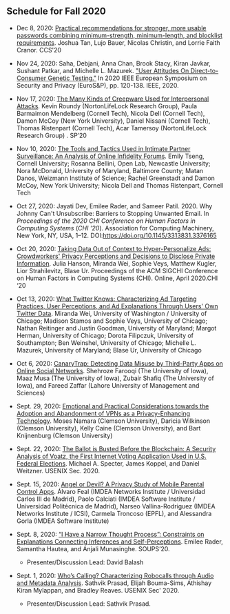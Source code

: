 ## Schedule for Fall 2020


* Dec 8, 2020: [Practical recommendations for stronger, more usable passwords combining minimum-strength, minimum-length, and blocklist requirements](https://www.ece.cmu.edu/~lbauer/papers/2020/pwd-guidance-ccs20.pdf). Joshua Tan, Lujo Bauer, Nicolas Christin, and Lorrie Faith Cranor. CCS'20

* Nov 24, 2020: Saha, Debjani, Anna Chan, Brook Stacy, Kiran Javkar, Sushant Patkar, and Michelle L. Mazurek. ["User Attitudes On Direct-to-Consumer Genetic Testing."](https://ieeexplore.ieee.org/stamp/stamp.jsp?arnumber=9230401&casa_token=9jUYplvoJEYAAAAA:nVvFLzToa_XfWSLwbrLpNvnnJdDH2-O6XxafXZaJu2piFXGqBtYGEiEBJSrAEbXSEwmU5PpC&tag=1) In 2020 IEEE European Symposium on Security and Privacy (EuroS&P), pp. 120-138. IEEE, 2020.

* Nov 17, 2020: [The Many Kinds of Creepware Used for Interpersonal Attacks](https://damonmccoy.com/papers/Creepware_SP.pdf). Kevin Roundy (NortonLifeLock Research Group), Paula Barmaimon Mendelberg (Cornell Tech), Nicola Dell (Cornell Tech), Damon McCoy (New York University), Daniel Nissani (Cornell Tech), Thomas Ristenpart (Cornell Tech), Acar Tamersoy (NortonLifeLock Research Group) . SP’20

* Nov 10, 2020: [The Tools and Tactics Used in Intimate Partner Surveillance: An Analysis of Online Infidelity Forums](https://www.usenix.org/conference/usenixsecurity20/presentation/tseng). Emily Tseng, Cornell University; Rosanna Bellini, Open Lab, Newcastle University; Nora McDonald, University of Maryland, Baltimore County; Matan Danos, Weizmann Institute of Science; Rachel Greenstadt and Damon McCoy, New York University; Nicola Dell and Thomas Ristenpart, Cornell Tech

* Oct 27, 2020: Jayati Dev, Emilee Rader, and Sameer Patil. 2020. Why Johnny Can't Unsubscribe: Barriers to Stopping Unwanted Email. In <i>Proceedings of the 2020 CHI Conference on Human Factors in Computing Systems</i> (<i>CHI '20</i>). Association for Computing Machinery, New York, NY, USA, 1–12. DOI:https://doi.org/10.1145/3313831.3376165

* Oct 20, 2020: [Taking Data Out of Context to Hyper-Personalize Ads: Crowdworkers' Privacy Perceptions and Decisions to Disclose Private Information](https://www.blaseur.com/papers/robotext-full.pdf). Julia Hanson, Miranda Wei, Sophie Veys, Matthew Kugler, Lior Strahilevitz, Blase Ur. Proceedings of the ACM SIGCHI Conference on Human Factors in Computing Systems (CHI). Online, April 2020.CHI ‘20

* Oct 13, 2020: [What Twitter Knows: Characterizing Ad Targeting Practices, User Perceptions, and Ad Explanations Through Users' Own Twitter Data](https://www.usenix.org/conference/usenixsecurity20/presentation/wei). Miranda Wei, University of Washington / University of Chicago; Madison Stamos and Sophie Veys, University of Chicago; Nathan Reitinger and Justin Goodman, University of Maryland; Margot Herman, University of Chicago; Dorota Filipczuk, University of Southampton; Ben Weinshel, University of Chicago; Michelle L. Mazurek, University of Maryland; Blase Ur, University of Chicago

* Oct 6, 2020: [CanaryTrap: Detecting Data Misuse by Third-Party Apps on Online Social Networks](https://petsymposium.org/2020/files/papers/issue4/popets-2020-0074.pdf). Shehroze Farooqi (The University of Iowa), Maaz Musa (The University of Iowa), Zubair Shafiq (The University of Iowa), and Fareed Zaffar (Lahore University of Management and Sciences)

*  Sept. 29, 2020: [Emotional and Practical Considerations towards the Adoption and Abandonment of VPNs as a Privacy-Enhancing Technology](https://petsymposium.org/2020/files/papers/issue1/popets-2020-0006.pdf). Moses Namara (Clemson University), Daricia Wilkinson (Clemson University), Kelly Caine (Clemson University), and Bart Knijnenburg (Clemson University)

* Sept. 22, 2020: [The Ballot is Busted Before the Blockchain: A Security Analysis of Voatz, the First Internet Voting Application Used in U.S. Federal Elections](https://www.usenix.org/conference/usenixsecurity20/presentation/specter). Michael A. Specter, James Koppel, and Daniel Weitzner. USENIX Sec. 2020.

* Sept. 15, 2020: [Angel or Devil? A Privacy Study of Mobile Parental Control Apps](https://petsymposium.org/2020/files/papers/issue2/popets-2020-0029.pdf). Álvaro Feal (IMDEA Networks Institute / Universidad Carlos III de Madrid), Paolo Calciati (IMDEA Software Institute / Universidad Politécnica de Madrid), Narseo Vallina-Rodriguez (IMDEA Networks Institute / ICSI), Carmela Troncoso (EPFL), and Alessandra Gorla (IMDEA Software Institute)

* Sept. 8, 2020: [“I Have a Narrow Thought Process”: Constraints on Explanations Connecting Inferences and Self-Perceptions](https://www.usenix.org/conference/soups2020/presentation/rader). Emilee Rader, Samantha Hautea, and Anjali Munasinghe. SOUPS’20.
  * Presenter/Discussion Lead: David Balash
  
* Sept. 1, 2020: [Who’s Calling? Characterizing Robocalls through Audio and Metadata Analysis](https://www.usenix.org/conference/usenixsecurity20/presentation/prasad). Sathvik Prasad, Elijah Bouma-Sims, Athishay Kiran Mylappan, and Bradley Reaves. USENIX Sec' 2020.
  * Presenter/Discussion Lead: Sathvik Prasad.

